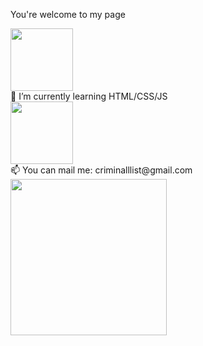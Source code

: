 You're welcome to my page<br>
<div id="header" align="left">
  <img src="https://media.giphy.com/media/fOVGTYyYtV6Ra/giphy.gif" width="100"/>
</div>
🌱 I’m currently learning HTML/CSS/JS <br>
<div id="header" align="left">
  <img src="https://media.giphy.com/media/pEYHfqSl1dflC/giphy.gif" width="100"/>
</div>
 📫 You can mail me: criminalllist@gmail.com

<div id="header" align="left">
  <img src="https://media.giphy.com/media/KAe6LbWoqfbGqAFCZf/giphy.gif" width="250"/>
</div>

